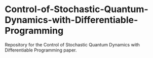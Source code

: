 # Control-of-Stochastic-Quantum-Dynamics-with-Differentiable-Programming
Repository for the Control of Stochastic Quantum Dynamics with Differentiable Programming paper.
